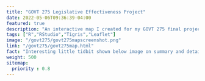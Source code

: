 ```yaml
---
title: "GOVT 275 Legislative Effectiveness Project"
date: 2022-05-06T09:36:39-04:00
featured: true
description: "An interactive map I created for my GOVT 275 final project on town halls and the legislative effectiveness of members of Congress."
tags: ["R","RStudio","Tigris","Leaflet"]
image: "/govt275/govt275mapscreenshot.png"
link: "/govt275/govt275map.html"
fact: "Interesting little tidbit shown below image on summary and detail page"
weight: 500
sitemap:
  priority : 0.8
---
```

